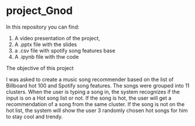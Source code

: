 # project_Gnod
In this repository you can find:

1. A video presentation of the project, 
2. A .pptx file with the slides 
3. a .csv file with spotify song features base
4. A .ipynb file with thw code


The objective of this project

I was asked to create a music song recommender based on the list of Billboard hot 100 and Spotify song features.
The songs were grouped into 11 clusters.
When the user is typing a song in, the system recognizes if the input is on a Hot song list or not.
If the song is hot, the user will get a recommendation of a song from the same cluster. 
If the song is not on the hot list, the system will show the user 3 randomly chosen hot songs for him to stay cool and trendy.
